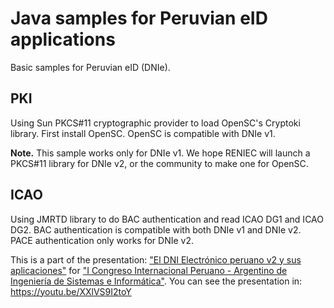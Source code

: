 # Java samples for Peruvian eID applications

Basic samples for Peruvian eID (DNIe).

## PKI

Using Sun PKCS#11 cryptographic provider to load OpenSC's Cryptoki library.
First install OpenSC. OpenSC is compatible with DNIe v1. 

**Note.** This sample works only for DNIe v1. We hope RENIEC will launch a PKCS#11 library for DNIe v2, or the community to make one for OpenSC.

## ICAO

Using JMRTD library to do BAC authentication and read ICAO DG1 and ICAO DG2. 
BAC authentication is compatible with both DNIe v1 and DNIe v2.
PACE authentication only works for DNIe v2.

This is a part of the presentation: ["El DNI Electrónico peruano v2 y sus aplicaciones"](El%20DNI%20Electr%C3%B3nico%20peruano%20v2%20y%20sus%20aplicaciones.pdf) for ["I Congreso Internacional Peruano - Argentino de Ingeniería de Sistemas e Informática"](https://sistemas.edu.pe/copaisi/). You can see the presentation in: https://youtu.be/XXlVS9I2toY
